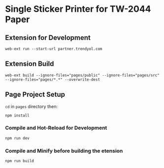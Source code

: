 # Single Sticker Printer for TW-2044 Paper

## Extension for Development

`web-ext run --start-url partner.trendyol.com`

## Extension Build

`web-ext build --ignore-files="pages/public" --ignore-files="pages/src" --ignore-files="pages/*.*" --overwrite-dest`

## Page Project Setup

`cd` in `pages` directory then:

```sh
npm install
```

### Compile and Hot-Reload for Development

```sh
npm run dev
```

### Compile and Minify before building the etension

```sh
npm run build
```
